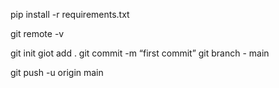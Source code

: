 pip install -r requirements.txt

git remote -v

git init
giot add .
git commit -m “first commit”
git branch - main

git push -u origin main
